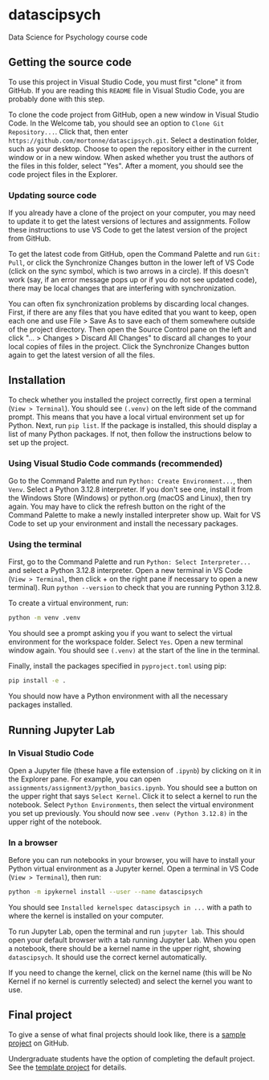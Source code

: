 # datascipsych
Data Science for Psychology course code

## Getting the source code

To use this project in Visual Studio Code, you must first "clone" it from GitHub. If you are reading this `README` file in Visual Studio Code, you are probably done with this step.

To clone the code project from GitHub, open a new window in Visual Studio Code. In the Welcome tab, you should see an option to `Clone Git Repository...`. Click that, then enter `https://github.com/mortonne/datascipsych.git`. Select a destination folder, such as your desktop. Choose to open the repository either in the current window or in a new window. When asked whether you trust the authors of the files in this folder, select "Yes". After a moment, you should see the code project files in the Explorer.

### Updating source code

If you already have a clone of the project on your computer, you may need to update it to get the latest versions of lectures and assignments. Follow these instructions to use VS Code to get the latest version of the project from GitHub.

To get the latest code from GitHub, open the Command Palette and run `Git: Pull`, or click the Synchronize Changes button in the lower left of VS Code (click on the sync symbol, which is two arrows in a circle). If this doesn't work (say, if an error message pops up or if you do not see updated code), there may be local changes that are interfering with synchronization.

You can often fix synchronization problems by discarding local changes. First, if there are any files that you have edited that you want to keep, open each one and use File > Save As to save each of them somewhere outside of the project directory. Then open the Source Control pane on the left and click "... > Changes > Discard All Changes" to discard all changes to your local copies of files in the project. Click the Synchronize Changes button again to get the latest version of all the files.

## Installation

To check whether you installed the project correctly, first open a terminal (`View > Terminal`). You should see `(.venv)` on the left side of the command prompt. This means that you have a local virtual environment set up for Python. Next, run `pip list`. If the package is installed, this should display a list of many Python packages. If not, then follow the instructions below to set up the project.

### Using Visual Studio Code commands (recommended)

Go to the Command Palette and run `Python: Create Environment...`, then `Venv`. Select a Python 3.12.8 interpreter.  If you don't see one, install it from the Windows Store (Windows) or python.org (macOS and Linux), then try again. You may have to click the refresh button on the right of the Command Palette to make a newly installed interpreter show up. Wait for VS Code to set up your environment and install the necessary packages.

### Using the terminal

First, go to the Command Palette and run `Python: Select Interpreter...` and select a Python 3.12.8 interpreter. Open a new terminal in VS Code (`View > Terminal`, then click + on the right pane if necessary to open a new terminal). Run `python --version` to check that you are running Python 3.12.8.

To create a virtual environment, run:

```bash
python -m venv .venv
```

You should see a prompt asking you if you want to select the virtual environment for the workspace folder.  Select `Yes`. Open a new terminal window again. You should see `(.venv)` at the start of the line in the terminal.

Finally, install the packages specified in `pyproject.toml` using pip:

```bash
pip install -e .
```

You should now have a Python environment with all the necessary packages installed.

## Running Jupyter Lab

### In Visual Studio Code

Open a Jupyter file (these have a file extension of `.ipynb`) by clicking on it in the Explorer pane.  For example, you can open `assignments/assignment3/python_basics.ipynb`. You should see a button on the upper right that says `Select Kernel`. Click it to select a kernel to run the notebook. Select `Python Environments`, then select the virtual environment you set up previously. You should now see `.venv (Python 3.12.8)` in the upper right of the notebook.

### In a browser

Before you can run notebooks in your browser, you will have to install your Python virtual environment as a Jupyter kernel. Open a terminal in VS Code (`View > Terminal`), then run:

```bash
python -m ipykernel install --user --name datascipsych
```

You should see `Installed kernelspec datascipsych in ...` with a path to where the kernel is installed on your computer.

To run Jupyter Lab, open the terminal and run `jupyter lab`. This should open your default browser with a tab running Jupyter Lab. When you open a notebook, there should be a kernel name in the upper right, showing `datascipsych`. It should use the correct kernel automatically.

If you need to change the kernel, click on the kernel name (this will be No Kernel if no kernel is currently selected) and select the kernel you want to use.

## Final project

To give a sense of what final projects should look like, there is a [sample project](https://github.com/mortonne/datascipsych-project) on GitHub.

Undergraduate students have the option of completing the default project. See the [template project](https://github.com/mortonne/datascipsych-template) for details.
